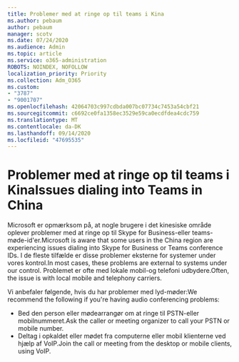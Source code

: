 ```yaml
---
title: Problemer med at ringe op til teams i Kina
ms.author: pebaum
author: pebaum
manager: scotv
ms.date: 07/24/2020
ms.audience: Admin
ms.topic: article
ms.service: o365-administration
ROBOTS: NOINDEX, NOFOLLOW
localization_priority: Priority
ms.collection: Adm_O365
ms.custom:
- "3787"
- "9001707"
ms.openlocfilehash: 42064703c997cdbda007bc07734c7453a54cbf21
ms.sourcegitcommit: c6692ce0fa1358ec3529e59ca0ecdfdea4cdc759
ms.translationtype: MT
ms.contentlocale: da-DK
ms.lasthandoff: 09/14/2020
ms.locfileid: "47695535"
---
```

# <a name="issues-dialing-into-teams-in-china"></a><span data-ttu-id="9f0fd-102">Problemer med at ringe op til teams i Kina</span><span class="sxs-lookup"><span data-stu-id="9f0fd-102">Issues dialing into Teams in China</span></span>

<span data-ttu-id="9f0fd-103">Microsoft er opmærksom på, at nogle brugere i det kinesiske område oplever problemer med at ringe op til Skype for Business-eller teams-møde-id'er.</span><span class="sxs-lookup"><span data-stu-id="9f0fd-103">Microsoft is aware that some users in the China region are experiencing issues dialing into Skype for Business or Teams conference IDs.</span></span> <span data-ttu-id="9f0fd-104">I de fleste tilfælde er disse problemer eksterne for systemer under vores kontrol.</span><span class="sxs-lookup"><span data-stu-id="9f0fd-104">In most cases, these problems are external to systems under our control.</span></span> <span data-ttu-id="9f0fd-105">Problemet er ofte med lokale mobil-og telefoni udbydere.</span><span class="sxs-lookup"><span data-stu-id="9f0fd-105">Often, the issue is with local mobile and telephony carriers.</span></span>

<span data-ttu-id="9f0fd-106">Vi anbefaler følgende, hvis du har problemer med lyd-møder:</span><span class="sxs-lookup"><span data-stu-id="9f0fd-106">We recommend the following if you're having audio conferencing problems:</span></span>

-   <span data-ttu-id="9f0fd-107">Bed den person eller mødearrangør om at ringe til PSTN-eller mobilnummeret.</span><span class="sxs-lookup"><span data-stu-id="9f0fd-107">Ask the caller or meeting organizer to call your PSTN or mobile number.</span></span>
-   <span data-ttu-id="9f0fd-108">Deltag i opkaldet eller mødet fra computerne eller mobil klienterne ved hjælp af VoIP.</span><span class="sxs-lookup"><span data-stu-id="9f0fd-108">Join the call or meeting from the desktop or mobile clients, using VoIP.</span></span>